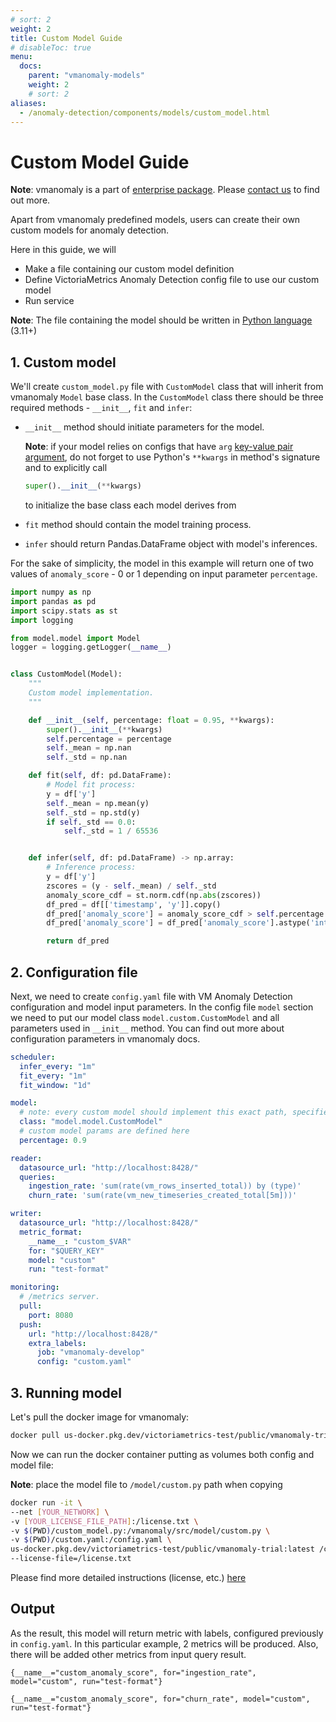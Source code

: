 ```yaml
---
# sort: 2
weight: 2
title: Custom Model Guide
# disableToc: true
menu:
  docs:
    parent: "vmanomaly-models"
    weight: 2
    # sort: 2
aliases:
  - /anomaly-detection/components/models/custom_model.html
---
```


# Custom Model Guide
**Note**: vmanomaly is a part of [enterprise package](https://docs.victoriametrics.com/enterprise.html). Please [contact us](https://victoriametrics.com/contact-us/) to find out more.

Apart from vmanomaly predefined models, users can create their own custom models for anomaly detection.

Here in this guide, we will 
- Make a file containing our custom model definition
- Define VictoriaMetrics Anomaly Detection config file to use our custom model
- Run service

**Note**: The file containing the model should be written in [Python language](https://www.python.org/) (3.11+)

## 1. Custom model
We'll create `custom_model.py` file with `CustomModel` class that will inherit from vmanomaly `Model` base class.
In the `CustomModel` class there should be three required methods - `__init__`, `fit` and `infer`:
* `__init__` method should initiate parameters for the model.

  **Note**: if your model relies on configs that have `arg` [key-value pair argument](./models.md#section-overview), do not forget to use Python's `**kwargs` in method's signature and to explicitly call 
  ```python 
  super().__init__(**kwargs)
  ``` 
  to initialize the base class each model derives from
* `fit` method should contain the model training process.
* `infer` should return Pandas.DataFrame object with model's inferences.

For the sake of simplicity, the model in this example will return one of two values of `anomaly_score` - 0 or 1 depending on input parameter `percentage`.

<div class="with-copy" markdown="1">

```python
import numpy as np
import pandas as pd
import scipy.stats as st
import logging

from model.model import Model
logger = logging.getLogger(__name__)


class CustomModel(Model):
    """
    Custom model implementation.
    """

    def __init__(self, percentage: float = 0.95, **kwargs):
        super().__init__(**kwargs)
        self.percentage = percentage
        self._mean = np.nan
        self._std = np.nan

    def fit(self, df: pd.DataFrame):
        # Model fit process: 
        y = df['y']
        self._mean = np.mean(y)
        self._std = np.std(y)
        if self._std == 0.0:
            self._std = 1 / 65536


    def infer(self, df: pd.DataFrame) -> np.array:
        # Inference process:
        y = df['y']
        zscores = (y - self._mean) / self._std
        anomaly_score_cdf = st.norm.cdf(np.abs(zscores))
        df_pred = df[['timestamp', 'y']].copy()
        df_pred['anomaly_score'] = anomaly_score_cdf > self.percentage
        df_pred['anomaly_score'] = df_pred['anomaly_score'].astype('int32', errors='ignore')

        return df_pred

```

</div>


## 2. Configuration file
Next, we need to create `config.yaml` file with VM Anomaly Detection configuration and model input parameters.
In the config file `model` section we need to put our model class `model.custom.CustomModel` and all parameters used in `__init__` method.
You can find out more about configuration parameters in vmanomaly docs.

<div class="with-copy" markdown="1">

```yaml
scheduler:
  infer_every: "1m"
  fit_every: "1m"
  fit_window: "1d"

model:
  # note: every custom model should implement this exact path, specified in `class` field
  class: "model.model.CustomModel"
  # custom model params are defined here
  percentage: 0.9

reader:
  datasource_url: "http://localhost:8428/"
  queries:
    ingestion_rate: 'sum(rate(vm_rows_inserted_total)) by (type)'
    churn_rate: 'sum(rate(vm_new_timeseries_created_total[5m]))'

writer:
  datasource_url: "http://localhost:8428/"
  metric_format:
    __name__: "custom_$VAR"
    for: "$QUERY_KEY"
    model: "custom"
    run: "test-format"

monitoring:
  # /metrics server.
  pull:
    port: 8080
  push:
    url: "http://localhost:8428/"
    extra_labels:
      job: "vmanomaly-develop"
      config: "custom.yaml"
```

</div>

## 3. Running model
Let's pull the docker image for vmanomaly:

<div class="with-copy" markdown="1">

```sh 
docker pull us-docker.pkg.dev/victoriametrics-test/public/vmanomaly-trial:latest
```

</div>

Now we can run the docker container putting as volumes both config and model file:

**Note**: place the model file to `/model/custom.py` path when copying
<div class="with-copy" markdown="1">

```sh
docker run -it \
--net [YOUR_NETWORK] \
-v [YOUR_LICENSE_FILE_PATH]:/license.txt \
-v $(PWD)/custom_model.py:/vmanomaly/src/model/custom.py \
-v $(PWD)/custom.yaml:/config.yaml \
us-docker.pkg.dev/victoriametrics-test/public/vmanomaly-trial:latest /config.yaml \
--license-file=/license.txt
```
</div>

Please find more detailed instructions (license, etc.) [here](/vmanomaly.html#run-vmanomaly-docker-container)


## Output
As the result, this model will return metric with labels, configured previously in `config.yaml`.
In this particular example, 2 metrics will be produced. Also, there will be added other metrics from input query result.

```
{__name__="custom_anomaly_score", for="ingestion_rate", model="custom", run="test-format"}

{__name__="custom_anomaly_score", for="churn_rate", model="custom", run="test-format"}
```
